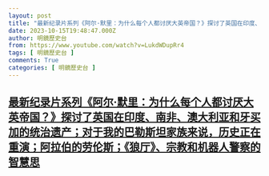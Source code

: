 ```yaml
---
layout: post
title: "最新纪录片系列《阿尔·默里：为什么每个人都讨厌大英帝国？》探讨了英国在印度、南非、澳大利亚和牙买加的统治遗产；对于我的巴勒斯坦家族来说，历史正在重演；阿拉伯的劳伦斯；《狼厅》、宗教和机器人警察的智慧思"
date: 2023-10-15T19:48:47.000Z
author: 明鏡歷史台
from: https://www.youtube.com/watch?v=LukdWDupRr4
tags: [ 明鏡歷史台 ]
comments: True
categories: [ 明鏡歷史台 ]
---
```

<!--1697399327000-->
[最新纪录片系列《阿尔·默里：为什么每个人都讨厌大英帝国？》探讨了英国在印度、南非、澳大利亚和牙买加的统治遗产；对于我的巴勒斯坦家族来说，历史正在重演；阿拉伯的劳伦斯；《狼厅》、宗教和机器人警察的智慧思](https://www.youtube.com/watch?v=LukdWDupRr4)
------

<div>

</div>
